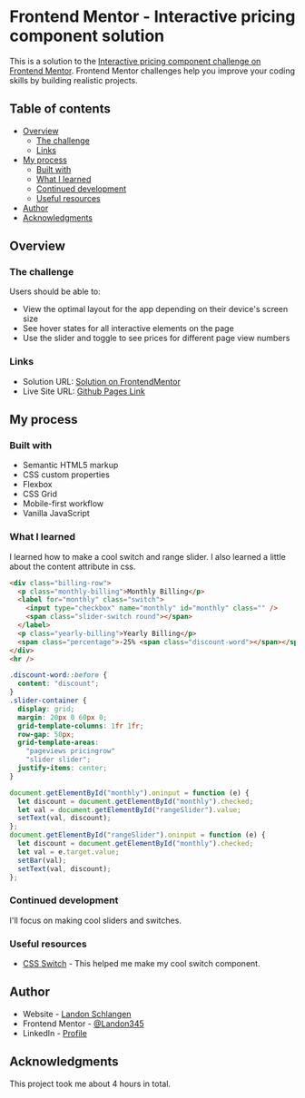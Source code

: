 # Frontend Mentor - Interactive pricing component solution

This is a solution to the [Interactive pricing component challenge on Frontend Mentor](https://www.frontendmentor.io/challenges/interactive-pricing-component-t0m8PIyY8). Frontend Mentor challenges help you improve your coding skills by building realistic projects.

## Table of contents

- [Overview](#overview)
  - [The challenge](#the-challenge)
  - [Links](#links)
- [My process](#my-process)
  - [Built with](#built-with)
  - [What I learned](#what-i-learned)
  - [Continued development](#continued-development)
  - [Useful resources](#useful-resources)
- [Author](#author)
- [Acknowledgments](#acknowledgments)

## Overview

### The challenge

Users should be able to:

- View the optimal layout for the app depending on their device's screen size
- See hover states for all interactive elements on the page
- Use the slider and toggle to see prices for different page view numbers

### Links

- Solution URL: [Solution on FrontendMentor](https://www.frontendmentor.io/solutions/interactive-pricing-component-CrhwhSyPK)
- Live Site URL: [Github Pages Link](https://landon345.github.io/frontendmentor-interactive-pricing-component/)

## My process

### Built with

- Semantic HTML5 markup
- CSS custom properties
- Flexbox
- CSS Grid
- Mobile-first workflow
- Vanilla JavaScript

### What I learned

I learned how to make a cool switch and range slider. I also learned a little about the content attribute in css.

```html
<div class="billing-row">
  <p class="monthly-billing">Monthly Billing</p>
  <label for="monthly" class="switch">
    <input type="checkbox" name="monthly" id="monthly" class="" />
    <span class="slider-switch round"></span>
  </label>
  <p class="yearly-billing">Yearly Billing</p>
  <span class="percentage">-25% <span class="discount-word"></span></span>
</div>
<hr />
```

```css
.discount-word::before {
  content: "discount";
}
.slider-container {
  display: grid;
  margin: 20px 0 60px 0;
  grid-template-columns: 1fr 1fr;
  row-gap: 50px;
  grid-template-areas:
    "pageviews pricingrow"
    "slider slider";
  justify-items: center;
}
```

```js
document.getElementById("monthly").oninput = function (e) {
  let discount = document.getElementById("monthly").checked;
  let val = document.getElementById("rangeSlider").value;
  setText(val, discount);
};
document.getElementById("rangeSlider").oninput = function (e) {
  let discount = document.getElementById("monthly").checked;
  let val = e.target.value;
  setBar(val);
  setText(val, discount);
};
```

### Continued development

I'll focus on making cool sliders and switches.

### Useful resources

- [CSS Switch](https://www.w3schools.com/howto/howto_css_switch.asp) - This helped me make my cool switch component.

## Author

- Website - [Landon Schlangen](https://www.landonschlangen.com)
- Frontend Mentor - [@Landon345](https://www.frontendmentor.io/profile/Landon345)
- LinkedIn - [Profile](https://www.linkedin.com/in/landon-schlangen-a3989a16b/)

## Acknowledgments

This project took me about 4 hours in total.
